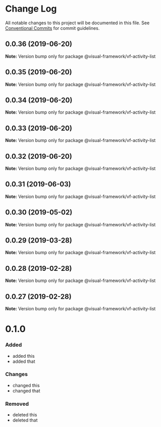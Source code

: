# Change Log

All notable changes to this project will be documented in this file.
See [Conventional Commits](https://conventionalcommits.org) for commit guidelines.

## 0.0.36 (2019-06-20)

**Note:** Version bump only for package @visual-framework/vf-activity-list





## 0.0.35 (2019-06-20)

**Note:** Version bump only for package @visual-framework/vf-activity-list





## 0.0.34 (2019-06-20)

**Note:** Version bump only for package @visual-framework/vf-activity-list





## 0.0.33 (2019-06-20)

**Note:** Version bump only for package @visual-framework/vf-activity-list





## 0.0.32 (2019-06-20)

**Note:** Version bump only for package @visual-framework/vf-activity-list





## 0.0.31 (2019-06-03)

**Note:** Version bump only for package @visual-framework/vf-activity-list





## 0.0.30 (2019-05-02)

**Note:** Version bump only for package @visual-framework/vf-activity-list





## 0.0.29 (2019-03-28)

**Note:** Version bump only for package @visual-framework/vf-activity-list





## 0.0.28 (2019-02-28)

**Note:** Version bump only for package @visual-framework/vf-activity-list





## 0.0.27 (2019-02-28)

**Note:** Version bump only for package @visual-framework/vf-activity-list





# 0.1.0

### Added
- added this
- added that

### Changes

- changed this
- changed that

### Removed

- deleted this
- deleted that
